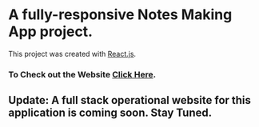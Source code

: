 # A fully-responsive Notes Making App project.
This project was created with [React.js](https://github.com/facebook/create-react-app).

### To Check out the Website [Click Here](http://hitman-samrath.github.io/NotesApp).

## Update: A full stack operational website for this application is coming soon. Stay Tuned.
